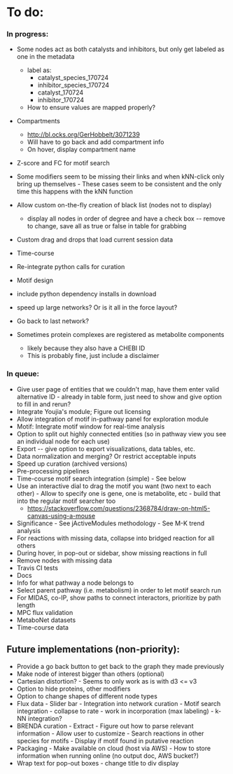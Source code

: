 # To do:

### In progress:
- Some nodes act as both catalysts and inhibitors, but only get labeled as one in the metadata
    - label as:
        - catalyst_species_170724
        - inhibitor_species_170724
        - catalyst_170724
        - inhibitor_170724
    - How to ensure values are mapped properly?

- Compartments
	- http://bl.ocks.org/GerHobbelt/3071239
	- Will have to go back and add compartment info
	- On hover, display compartment name
	
- Z-score and FC for motif search

- Some modifiers seem to be missing their links and when kNN-click only bring up themselves - These cases seem to be consistent and the only time this happens with the kNN function

- Allow custom on-the-fly creation of black list (nodes not to display)
	- display all nodes in order of degree and have a check box -- remove to change, save all as true or false in table for grabbing

- Custom drag and drops that load current session data

- Time-course

- Re-integrate python calls for curation

- Motif design

- include python dependency installs in download

- speed up large networks? Or is it all in the force layout?

- Go back to last network?

- Sometimes protein complexes are registered as metabolite components
	- likely because they also have a CHEBI ID
	- This is probably fine, just include a disclaimer


### In queue:
- Give user page of entities that we couldn't map, have them enter valid alternative ID - already in table form, just need to show and give option to fill in and rerun?
- Integrate Youjia's module; Figure out licensing
- Allow integration of motif in-pathway panel for exploration module
- Motif: Integrate motif window for real-time analysis
- Option to split out highly connected entities (so in pathway view you see an individual node for each use)
- Export -- give option to export visualizations, data tables, etc.
- Data normalization and merging? Or restrict acceptable inputs
- Speed up curation (archived versions)
- Pre-processing pipelines
- Time-course motif search integration (simple) - See below
- Use an interactive dial to drag the motif you want (two next to each other) - Allow to specify one is gene, one is metabolite, etc - build that into the regular motif searcher too
	- https://stackoverflow.com/questions/2368784/draw-on-html5-canvas-using-a-mouse
- Significance - See jActiveModules methodology - See M-K trend analysis
- For reactions with missing data, collapse into bridged reaction for all others
- During hover, in pop-out or sidebar, show missing reactions in full
- Remove nodes with missing data
- Travis CI tests
- Docs
- Info for what pathway a node belongs to
- Select parent pathway (i.e. metabolism) in order to let motif search run
- For MIDAS, co-IP, show paths to connect interactors, prioritize by path length
- MPC flux validation
- MetaboNet datasets
- Time-course data

## Future implementations (non-priority):
- Provide a go back button to get back to the graph they made previously
- Make node of interest bigger than others (optional)
- Cartesian distortion? - Seems to only work as is with d3 <= v3
- Option to hide proteins, other modifiers
- Option to change shapes of different node types
- Flux data - Slider bar - Integration into network curation - Motif search integration - collapse to rate - work in incorporation (max labeling) - k-NN integration?
- BRENDA curation - Extract - Figure out how to parse relevant information - Allow user to customize - Search reactions in other species for motifs - Display if motif found in putative reaction
- Packaging - Make available on cloud (host via AWS) - How to store information when running online (no output doc, AWS bucket?)
- Wrap text for pop-out boxes - change title to div display
